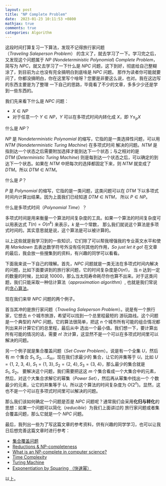 ```yaml
---
layout: post
title: "NP Complete Problem"
date:  2023-01-23 10:11:53 +0800
mathjax: true
comments: true
categories: Algorithm
---
```


这段时间打算复习一下算法，发现不记得旅行家问题（$Traveling\ Saleperson\ Problem$）
的含义了，就去学习了一下。学习完之后，又发现这个问题属于 $NP\ (Nondeterministic\ Polynomial)\ Complete\ Problem$，简写为 $NPC$，就又去学习了一下什么是 $NPC$ 问题，这下到好，彻底给自己整糊涂了，到目前为止也没有完全搞明白到底啥是 $NPC$ 问题。
那作为读者你可能就要问了，你都没搞明白，你在这里写个啥呀？您要是非要这么说，也对。我在这边写的东西主要是为了整理
一下自己的思路，毕竟看了不少的文章，多多少少还是学到一些东西的。

我们先来看下什么是 $NPC$ 问题：
- $X \in NP$
- 对于任意一个 $Y \in NP$，$Y$ 可以在多项式时间内转化成 $X$，即 $Y \le_{p} X$

什么是 $NP$？

$NP$ 是 $Nondeterministic\ Polynomial$ 的缩写，它指的是一类选择性问题，可以用 $NTM\ (Nondeterministic\ Turing\ Machine)$ 在多项式时间
解决的问题。$NTM$ 是指到达一个状态之后需要附加选择才能到达下一个状态；与之相对的是 $DTM\ (Deterministic\ Turing\ Machine)$ 
则是每到达一个状态之后，可以确定的到达下一个状态。如果在 $NTM$ 中把每次的选择都固定下来，则 $NTM$ 就变成了 $DTM$。所以 $DTM \in NTM$。

什么是 $P$？

$P$ 是 $Polynomial$ 的缩写，它指的是一类问题，这类问题可以在 $DTM$ 下以多项式时间内计算出结果。因为上面我们已经知道 $DTM \in NTM$，
所以 $P \in NP$。

什么是多项式时间（$Polynomial\ Time$）？

多项式时间是用来衡量一个算法时间复杂度的工具。如果一个算法的时间复杂度可以用表达式 $T(n) = O(n^{k})$ 来表示，$k$ 是一个常数，
那么我们就说这个算法是多项式时间的。其实意思就是说，这个算法是可以被计算的。

以上这些就是我学习到的一些知识，它们除了可以帮我增强我的专业英文水平和使用 $Markdown$ 去表达数学符号外没有任何其他的作用，$So\ 
just\ let\ it\ go!$ 在文章的最后，我会放一些搜集到的资料，有兴趣的同学可以看看。

下面我来说一下自己的理解。首先，$NPC$ 问题就是一类无法在多项式时间内解决的问题，比如下面要讲到的旅行家问题，它的时间复杂度是$O(n!)$，
当 $n$ 达到一定的数量的时候，比如说 $10000$，那么当太阳寿命耗尽你也算不出来。对于这类问题，我们只能采取一种估计算法（$approximation\ algorithm$）,
也就是我们常说的[贪心算法](https://guo-sj.github.io/algorithm/2022/05/14/greedy-algorithm.html)。

现在我们来举 $NPC$ 问题的两个例子。

首当其冲的是旅行家问题（$Traveling\ Saleperson\ Problem$）。说是有一个旅行家，它想去 $n$ 个城市旅游，希望可以找到一个总里程最短的
游玩路线。这个问题是一个典型的 $NPC$ 问题。它的算法很简单，把这 $n$ 个城市所有可能的组合情况都列出来并计算它们的总里程，最后从中
选出一个最小值。我们想一下，要计算出所有可能的情况的话，需要 $n!$ 次计算，这显然不是一个可以在多项式时间里可以解决的问题。

另一个例子就是集合覆盖问题（$Set\ Cover\ Problem$）。说是有一个全集 $U$，然后有 $m$ 个集合 $S_{1}, S_{2}, ... S_{m}$，现在我们求最少的
集合，让它的并集等于 $U$。比如 $U = \{1,\ 2,\ 3,\ 4\},\ S_{1} = \{1,\ 3\}, S_{2} = \{2,\ 4\}, S_{3} = \{3,\ 4\}$，那么最少的集合就是 $S_{1},\ S_{2}$。
要解决这个问题，我们需要把这这 $m$ 个集合看成一个大集合中的元素，然后，对这个大集合求解它的幂集（$Power\ Set$），然后再从幂集中找出一个
个数最少的元素，让它的并集等于 $U$。所以这个算法的时间复杂度为 $O(2^{n})$。显然，这也不是一个可以在多项式时间里可以解决的问题。

那么我们该如何确定一个问题是否是 $NPC$ 问题呢？通常我们会采用**化归与转化**的思想：如果一个问题可以简化（$reducible$）为我们上面讲过的
旅行家问题或者集合覆盖问题，那么它就是一个 $NPC$ 问题。

最后，我列出一些为了写这篇文章的参考资料，供有兴趣的同学学习，也可以让我日后想完善这篇文章时进行参考：
- [集合覆盖问题](https://zhuanlan.zhihu.com/p/408556395)
- [Reductions & NP-completeness](https://www.cs.cmu.edu/~ckingsf/bioinfo-lectures/npcomplete.pdf)
- [What is an NP-complete in computer science?](https://stackoverflow.com/questions/210829/what-is-an-np-complete-in-computer-science)
- [Time Complexity](https://en.wikipedia.org/wiki/Time_complexity#Strongly_and_weakly_polynomial_time)
- [Turing Machine](https://en.wikipedia.org/wiki/Turing_machine)
- [Exponentiation by Spuaring （快速幂）](https://en.wikipedia.org/wiki/Exponentiation_by_squaring)

以上。

